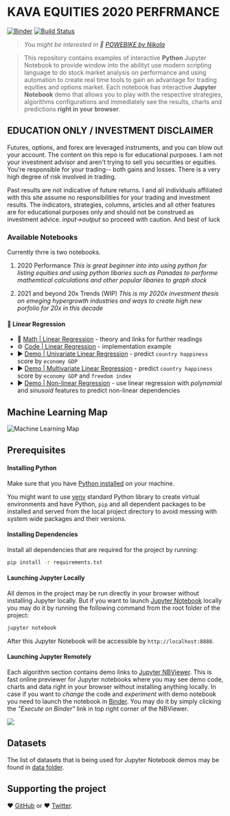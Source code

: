 # KAVA EQUITIES 2020 PERFRMANCE

[![Binder](https://mybinder.org/badge_logo.svg)](https://mybinder.org/v2/gh/Niko-La/jupyter_equity_2020/master?filepath=notebooks)
[![Build Status](https://travis-ci.org/trekhleb/homemade-machine-learning.svg?branch=master)](https://travis-ci.org/trekhleb/homemade-machine-learning)

> _You might be interested in 🤖 [POWEBIKE by Nikola](https://POWE.NETLIFY.COM)_


> This repository contains examples of interactive **Python** Jupyter Notebook to provide window into the abilityt use modern scripting language to do stock market analysis on performance and using automation to create real time tools to gain an advantage for trading equities and options market. Each notebook has interactive **Jupyter Notebook** demo that allows you to play with the respective strategies, algorithms configurations and immediately see the results, charts and predictions **right in your browser**.

## EDUCATION ONLY / INVESTMENT DISCLAIMER

Futures, options, and forex are leveraged instruments, and you can blow out your account. The content on this repo is for educational purposes. I am not your investment advisor and aren't trying to sell you securities or equities. You're responsible for your trading-- both gains and losses. There is a very high degree of risk involved in trading.

Past results are not indicative of future returns. I and all individuals affiliated with this site assume no responsibilities for your trading and investment results. The indicators, strategies, columns, articles and all other features are for educational purposes only and should not be construed as investment advice. _input→output_ so proceed with caution. And best of luck

### Available Notebooks

Currently thrre is two notebooks.
1) 2020 Performance 
 _This is great beginner into into using python for listing equities and using python libaries such as Panadas to performe mathemtical calculations and other popular libaries to graph stock_

2) 2021 and beyond 20x Trends (WIP)
 _This is my 2020x investment thesis on emeging hypergrowth industries and ways to create high new porfolio for 20x in this decade_
 
 
#### 🤖 Linear Regression

- 📗 [Math | Linear Regression](homemade/linear_regression) - theory and links for further readings
- ⚙️ [Code | Linear Regression](homemade/linear_regression/linear_regression.py) - implementation example
- ▶️ [Demo | Univariate Linear Regression](https://nbviewer.jupyter.org/github/trekhleb/homemade-machine-learning/blob/master/notebooks/linear_regression/univariate_linear_regression_demo.ipynb) - predict `country happiness` score by `economy GDP`
- ▶️ [Demo | Multivariate Linear Regression](https://nbviewer.jupyter.org/github/trekhleb/homemade-machine-learning/blob/master/notebooks/linear_regression/multivariate_linear_regression_demo.ipynb) - predict `country happiness` score by `economy GDP` and `freedom index`
- ▶️ [Demo | Non-linear Regression](https://nbviewer.jupyter.org/github/trekhleb/homemade-machine-learning/blob/master/notebooks/linear_regression/non_linear_regression_demo.ipynb) - use linear regression with _polynomial_ and _sinusoid_ features to predict non-linear dependencies


## Machine Learning Map

![Machine Learning Map](https://www.google.com/url?sa=i&url=https%3A%2F%2Fen.m.wikipedia.org%2Fwiki%2FFile%3ANROL-39_Mission_Patch.png&psig=AOvVaw0S4nfzQ-U6sco7JEFSYSX7&ust=1610411898040000&source=images&cd=vfe&ved=0CAIQjRxqFwoTCPiZqPvRku4CFQAAAAAdAAAAABAD)

## Prerequisites

#### Installing Python

Make sure that you have [Python installed](https://realpython.com/installing-python/) on your machine.

You might want to use [venv](https://docs.python.org/3/library/venv.html) standard Python library
to create virtual environments and have Python, `pip` and all dependent packages to be installed and 
served from the local project directory to avoid messing with system wide packages and their 
versions.

#### Installing Dependencies

Install all dependencies that are required for the project by running:

```bash
pip install -r requirements.txt
```

#### Launching Jupyter Locally

All demos in the project may be run directly in your browser without installing Jupyter locally. But if you want to launch [Jupyter Notebook](http://jupyter.org/) locally you may do it by running the following command from the root folder of the project:

```bash
jupyter notebook
```
After this Jupyter Notebook will be accessible by `http://localhost:8888`.

#### Launching Jupyter Remotely

Each algorithm section contains demo links to [Jupyter NBViewer](http://nbviewer.jupyter.org/). This is fast online previewer for Jupyter notebooks where you may see demo code, charts and data right in your browser without installing anything locally. In case if you want to _change_ the code and _experiment_ with demo notebook you need to launch the notebook in [Binder](https://mybinder.org/). You may do it by simply clicking the _"Execute on Binder"_ link in top right corner of the NBViewer.

![](./images/binder-button-place.png)

## Datasets

The list of datasets that is being used for Jupyter Notebook demos may be found in [data folder](data).

## Supporting the project

 ❤️️ [GitHub](https://github.com/Niko-La) or ❤️️ [Twitter](https://www.twitter.com/DIYNIKOLA).
